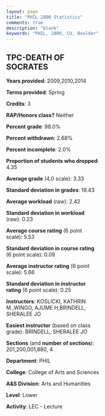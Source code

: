 ```yaml
---
layout: page
title: "PHIL 2800 Statistics"
comments: true
description: "blank"
keywords: "PHIL, 2800, CU, Boulder"
--- 
```

<head>
<script src="https://ajax.googleapis.com/ajax/libs/jquery/2.1.3/jquery.min.js"></script>
<script src="https://dl.dropboxusercontent.com/s/pc42nxpaw1ea4o9/highcharts.js?dl=0"></script>
<!-- <script src="../assets/js/highcharts.js"></script> -->
<style type="text/css">@font-face {
	font-family: "Bebas Neue";
	src: url(https://www.filehosting.org/file/details/544349/BebasNeue%20Regular.otf) format("opentype");
	}
	h1.Bebas { 
		font-family: "Bebas Neue", Verdana, Tahoma;
	}
</style>
</head>
<body>
	<div id="container" style="float: right; width: 45%; height: 88%; margin-left: 2.5%; margin-right: 2.5%;"></div>
	<script language="JavaScript">
		$(document).ready(function() {
		var chart = {type: 'column'};
		var title = {text: 'Grade Distribution'};
		var xAxis = {categories: ['A','B','C','D','F'],crosshair: true};
		var yAxis = {min: 0,title: {text: 'Percentage'}};
		var tooltip = {headerFormat: '<center><b><span style="font-size:20px">{point.key}</span></b></center>',
		               pointFormat: '<td style="padding:0"><b>{point.y:.1f}%</b></td>',
		               footerFormat: '</table>',shared: true,useHTML: true};
		var plotOptions = {column: {pointPadding: 0.0,borderWidth: 0}};  
		var credits = {enabled: false};var series= [{name: 'Percent',data: [42.19,43.75,14.06,0.0,0.0,]}];
		var json = {};
		json.chart = chart;
		json.title = title;
		json.tooltip = tooltip;
		json.xAxis = xAxis;
		json.yAxis = yAxis;  
		json.series = series;
		json.plotOptions = plotOptions;  
		json.credits = credits;
		$('#container').highcharts(json);
	});
	</script>
</body>
			   
## TPC-DEATH OF SOCRATES

**Years provided**: 2009,2010,2014

**Terms provided**: Spring

**Credits**: 3

**RAP/Honors class?** Neither

**Percent grade**: 98.0%

**Percent withdrawn**: 2.68%

**Percent incomplete**: 2.0%

**Proportion of students who dropped**: 4.35

**Average grade** (4.0 scale): 3.33

**Standard deviation in grades**: 19.43

**Average workload** (raw): 2.42

**Standard deviation in workload** (raw): 0.23

**Average course rating** (6 point scale): 5.53

**Standard deviation in course rating** (6 point scale): 0.09

**Average instructor rating** (6 point scale): 5.66

**Standard deviation in instructor rating** (6 point scale): 0.25

**Instructors**: KOSLICKI, KATHRIN M.,WINGO, AJUME H,BRINDELL, SHERALEE JO

**Easiest instructor** (based on class grade): BRINDELL, SHERALEE JO

**Sections** (and **number of sections**): 201,200,001,880, 4

**Department**: PHIL

**College**: College of Arts and Sciences

**A&S Division**: Arts and Humanities

**Level**: Lower

**Activity**: LEC - Lecture